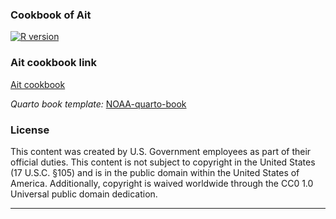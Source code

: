 ### Cookbook of Ait

[![R version](https://img.shields.io/badge/R-v4.3.0-salmon)](https://www.r-project.org)

### Ait cookbook link

[Ait cookbook](https://w1996jy.github.io/Aitcookbook/)

*Quarto book template:* [ NOAA-quarto-book](https://github.com/nmfs-opensci/NOAA-quarto-book)
 


### License

This content was created by U.S. Government employees as part of their official duties. This content is not subject to copyright in the United States (17 U.S.C. §105) and is in the public domain within the United States of America. Additionally, copyright is waived worldwide through the CC0 1.0 Universal public domain dedication.

<hr>
